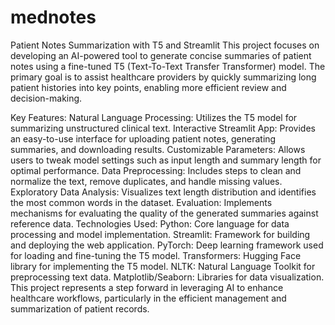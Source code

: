 # mednotes
Patient Notes Summarization with T5 and Streamlit
This project focuses on developing an AI-powered tool to generate concise summaries of patient notes using a fine-tuned T5 (Text-To-Text Transfer Transformer) model. The primary goal is to assist healthcare providers by quickly summarizing long patient histories into key points, enabling more efficient review and decision-making.

Key Features:
Natural Language Processing: Utilizes the T5 model for summarizing unstructured clinical text.
Interactive Streamlit App: Provides an easy-to-use interface for uploading patient notes, generating summaries, and downloading results.
Customizable Parameters: Allows users to tweak model settings such as input length and summary length for optimal performance.
Data Preprocessing: Includes steps to clean and normalize the text, remove duplicates, and handle missing values.
Exploratory Data Analysis: Visualizes text length distribution and identifies the most common words in the dataset.
Evaluation: Implements mechanisms for evaluating the quality of the generated summaries against reference data.
Technologies Used:
Python: Core language for data processing and model implementation.
Streamlit: Framework for building and deploying the web application.
PyTorch: Deep learning framework used for loading and fine-tuning the T5 model.
Transformers: Hugging Face library for implementing the T5 model.
NLTK: Natural Language Toolkit for preprocessing text data.
Matplotlib/Seaborn: Libraries for data visualization.
This project represents a step forward in leveraging AI to enhance healthcare workflows, particularly in the efficient management and summarization of patient records.
